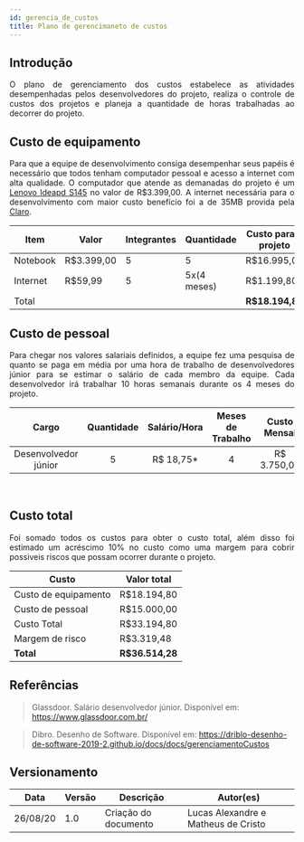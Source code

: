 ```yaml
---
id: gerencia_de_custos
title: Plano de gerencimaneto de custos
---
```


## Introdução

<p  align="justify">
O plano de gerenciamento dos custos estabelece as atividades desempenhadas pelos desenvolvedores do projeto, realiza o controle de custos dos projetos e planeja a quantidade de horas trabalhadas ao decorrer do projeto.
</p>

## Custo de equipamento

<p  align="justify">
Para que a equipe de desenvolvimento consiga desempenhar seus papéis é necessário que todos tenham computador pessoal e acesso a internet com alta qualidade. O computador que atende as demanadas do projeto é um <a href="https://www.extra.com.br/Informatica/Notebook/notebook-lenovo-core-i5-1035g1-8gb-1tb-tela-15-6-windows-10-ideapad-s145-55007372.html">Lenovo Ideapd S145</a> no valor de R$3.399,00. A internet necessária para o desenvolvimento com maior custo benefício foi a de 35MB provida pela <a href="https://ofertas.netcombotv.net.br/net-internet/">Claro</a>.

</p>

| Item | Valor | Integrantes| Quantidade | Custo para o projeto|
| -- | -- | -- | --| -- |
| Notebook | R$3.399,00 | 5 | 5 | R$16.995,00 |
| Internet | R$59,99 | 5 | 5x(4 meses)| R$1.199,80 |
| Total | | | | **R$18.194,80** |

## Custo de pessoal

<p  align="justify">
Para chegar nos valores salariais definidos, a equipe fez uma pesquisa de quanto se paga em média por uma hora de trabalho de desenvolvedores júnior para se estimar o salário de cada membro da equipe. Cada desenvolvedor irá trabalhar 10 horas semanais durante os 4 meses do projeto.
</p>

| Cargo | Quantidade | Salário/Hora | Meses de Trabalho | Custo Mensal | Custo Total|
|:--:|:--:|:--:|:--:|:--:|:--:|
| Desenvolvedor júnior | 5 | R$ 18,75* |4| R$ 3.750,00 | R$15.000,00 |

<br>

## Custo total
<p align="justify">
Foi somado todos os custos para obter o custo total, além disso foi estimado um acréscimo 10% no custo como uma margem para cobrir possiveis riscos que possam ocorrer durante o projeto.

|Custo| Valor total|
|--|--|
|Custo de equipamento| R$18.194,80 |
|Custo de pessoal| R$15.000,00 |
|Custo Total| R$33.194,80 |
|Margem de risco| R$3.319,48 |
|**Total**| **R$36.514,28**|
</p>


## Referências

> Glassdoor. Salário desenvolvedor júnior. Disponível em: https://www.glassdoor.com.br/

> Dibro. Desenho de Software. Disponível em: https://driblo-desenho-de-software-2019-2.github.io/docs/docs/gerenciamentoCustos

## Versionamento

| Data | Versão | Descrição | Autor(es) |
| -- | -- | -- | -- |
| 26/08/20 | 1.0 | Criação do documento | Lucas Alexandre e Matheus de Cristo |